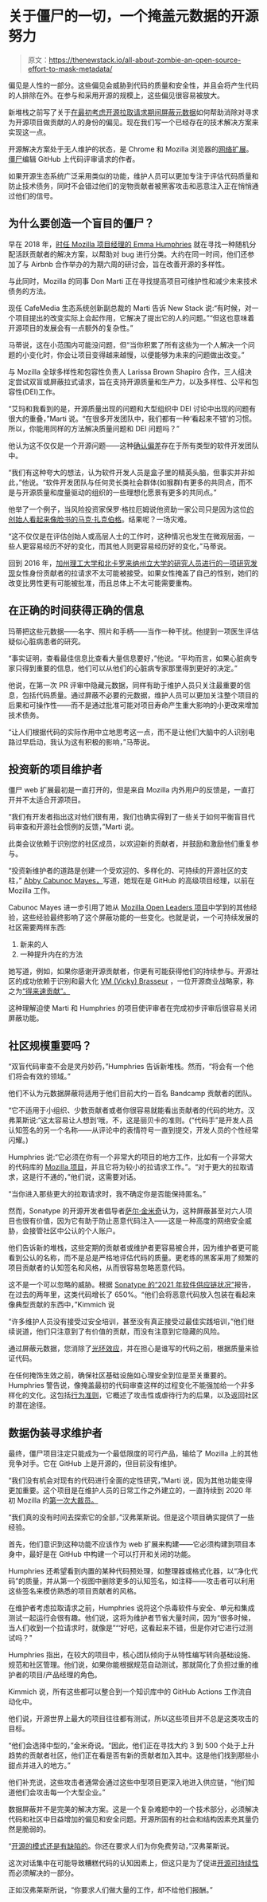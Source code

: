 # 关于僵尸的一切，一个掩盖元数据的开源努力

> 原文：<https://thenewstack.io/all-about-zombie-an-open-source-effort-to-mask-metadata/>

偏见是人性的一部分。这些偏见会威胁到代码的质量和安全性，并且会将产生代码的人排除在外。在参与和采用开源的规模上，这些偏见很容易被放大。

新堆栈之前写了关于[在最初考虑开源拉取请求期间屏蔽元数据](https://thenewstack.io/can-masking-metadata-boost-open-source-security-diversity/)如何帮助消除对寻求为开源项目做贡献的人的身份的偏见。现在我们写一个已经存在的技术解决方案来实现这一点。

开源解决方案处于无人维护的状态，是 Chrome 和 Mozilla 浏览器的[网络扩展](https://bugzilla.mozilla.org/show_bug.cgi?id=1366429)。[僵尸](https://github.com/zombie/blind-reviews/)编辑 GitHub 上代码评审请求的作者。

如果开源生态系统广泛采用类似的功能，维护人员可以更加专注于评估代码质量和防止技术债务，同时不会错过他们的宠物贡献者被黑客攻击和恶意注入正在悄悄通过他们的信号。

## 为什么要创造一个盲目的僵尸？

早在 2018 年，[时任 Mozilla 项目经理的 Emma Humphries](http://emmas.site) 就在寻找一种随机分配活跃贡献者的解决方案，以帮助对 bug 进行分类。大约在同一时间，他们还参加了与 Airbnb 合作举办的为期六周的研讨会，旨在改善开源的多样性。

与此同时，Mozilla 的同事 Don Marti 正在寻找提高项目可维护性和减少未来技术债务的方法。

现任 CafeMedia 生态系统创新副总裁的 Marti 告诉 New Stack 说:“有时候，对一个项目提出的改变实际上会起作用，它解决了提出它的人的问题。”“但这也意味着开源项目的发展会有一点额外的复杂性。”

马蒂说，这在小范围内可能没问题，但“当你积累了所有这些为一个人解决一个问题的小变化时，你会让项目变得越来越慢，以便能够为未来的问题做出改变。”

与 Mozilla 全球多样性和包容性负责人 Larissa Brown Shapiro 合作，三人组决定尝试双盲或屏蔽拉式请求，旨在支持开源质量和生产力，以及多样性、公平和包容性(DEI)工作。

“艾玛和我看到的是，开源质量出现的问题和大型组织中 DEI 讨论中出现的问题有很大的重叠，”Marti 说。“在很多开发团队中，我们都有一种‘看起来不错’的习惯。所以，你能用同样的方法解决质量问题和 DEI 问题吗？”

他认为这不仅仅是一个开源问题——这种[确认偏差](https://en.wikipedia.org/wiki/Confirmation_bias)存在于所有类型的软件开发团队中。

“我们有这种夸大的想法，认为软件开发人员是盒子里的精英头脑，但事实并非如此，”他说。“软件开发团队与任何灵长类社会群体(如猴群)有更多的共同点，而不是与开源质量和度量驱动的组织的一些理想化愿景有更多的共同点。”

他举了一个例子，当风险投资家保罗·格拉厄姆说他资助一家公司只是因为这位[的创始人看起来像脸书的马克·扎克伯格](https://www.businessinsider.com/yc-funds-mark-zuckerberg-look-alike-2013-5)。结果呢？一场灾难。

“这不仅仅是在评估创始人或高层人士的工作时，这种情况也发生在微观层面，一些人更容易经历不好的变化，而其他人则更容易经历好的变化，”马蒂说。

回到 2016 年，[加州理工大学和北卡罗来纳州立大学的研究人员进行的一项研究发现](https://peerj.com/preprints/1733/)女性身份贡献者的拉请求不太可能被接受。如果女性掩盖了自己的性别，她们的改变比男性更有可能被批准，而且总体上不太可能需要重构。

## 在正确的时间获得正确的信息

玛蒂把这些元数据——名字、照片和手柄——当作一种干扰。他提到一项医生评估疑似心脏病患者的研究。

“事实证明，查看最佳信息比查看大量信息要好，”他说。“平均而言，如果心脏病专家只得到重要的信息，他们可以从他们的心脏病专家那里得到更好的决定。”

他说，在第一次 PR 评审中隐藏元数据，同样有助于维护人员只关注最重要的信息，包括代码质量。通过屏蔽不必要的元数据，维护人员可以更加关注整个项目的后果和可操作性——而不是通过批准可能对项目寿命产生重大影响的小更改来增加技术债务。

“让人们根据代码的实际作用中立地思考这一点，而不是让他们大脑中的人识别电路过早启动，我认为这有积极的影响，”马蒂说。

## 投资新的项目维护者

僵尸 web 扩展最初是一直打开的，但是来自 Mozilla 内外用户的反馈是，一直打开并不太适合开源项目。

“我们有开发者指出这对他们很有用，我们也确实得到了一些关于如何平衡盲目代码审查和开源社会惯例的反馈，”Marti 说。

此类会议依赖于识别您的社区成员，以欢迎新的贡献者，并鼓励和激励他们重复参与。

“投资新维护者的道路是创建一个受欢迎的、多样化的、可持续的开源社区的支柱，” [Abby Cabunoc Mayes，](https://www.linkedin.com/in/abbycabs/)写道，她现在是 GitHub 的高级项目经理，以前在 Mozilla 工作。

Cabunoc Mayes 进一步引用了她从 [Mozilla Open Leaders 项目](https://foundation.mozilla.org/en/initiatives/mozilla-open-leaders/)中学到的其他经验，这些经验最终影响了这个屏蔽功能的一些变化。也就是说，一个可持续发展的社区需要两样东西:

1.  新来的人
2.  一种提升内在的方法

她写道，例如，如果你感谢开源贡献者，你更有可能获得他们的持续参与。开源社区的成功依赖于识别和最大化 [VM (Vicky) Brasseur](https://www.linkedin.com/in/vmbrasseur/) ，一位开源商业战略家，称之为[“得来速贡献”。](https://youtu.be/q3ie1duhpCg)

这种理解迫使 Marti 和 Humphries 的项目使评审者在完成初步评审后很容易关闭屏蔽功能。

## 社区规模重要吗？

“双盲代码审查不会是灵丹妙药，”Humphries 告诉新堆栈。然而，“将会有一个他们将会有效的领域。”

他们不认为元数据屏蔽将适用于他们目前大约一百名 Bandcamp 贡献者的团队。

“它不适用于小组织、少数贡献者或者你很容易就能看出贡献者的代码的地方。汉弗莱斯说:“这太容易让人想到‘哦，不，这是丽贝卡的准则。(“代码手”是开发人员认知签名的另一个名称——从评论中的表情符号一直到提交，开发人员的个性经常闪耀。)

Humphries 说:“它必须在你有一个非常大的项目的地方工作，比如有一个非常大的代码库的 [Mozilla 项目](https://github.com/mozilla/)，并且它将为较小的拉请求工作。”。“对于更大的拉取请求，这是行不通的，”他们说，这需要对话。

“当你进入那些更大的拉取请求时，我不确定你是否能保持匿名。”

然而，Sonatype 的开源开发者倡导者[萨尔·金米奇](https://www.linkedin.com/in/salkimmich/)认为，这种屏蔽甚至对六人项目也很有价值，因为它有助于防止恶意代码注入——这是一种高度的网络安全威胁，会接管社区中公认的个人账户。

他们告诉新的堆栈，这些定期的贡献者或维护者更容易被合并，因为维护者更可能看到公认的名称，而不是总是严格地评估代码的质量。更老练的黑客采用了频繁的项目贡献者的认知签名和风格，从而很容易忽略恶意代码。

这不是一个可以忽略的威胁。根据 [Sonatype 的“2021 年软件供应链状况”](https://www.sonatype.com/resources/state-of-the-software-supply-chain-2021)报告，在过去的两年里，这类代码增长了 650%。“他们会将恶意代码放入包装在看起来像典型贡献的东西中，”Kimmich 说

“许多维护人员没有接受过安全培训，甚至没有真正接受过最佳实践培训，”他们继续说道，他们只注意到了有价值的贡献，而没有注意到它隐藏的风险。

通过屏蔽元数据，您消除了[光环效应](https://en.wikipedia.org/wiki/Halo_effect)，并在担心是谁写的代码之前，根据质量来验证代码。

在任何掩饰生效之前，确保社区基础设施如心理安全到位是至关重要的。Humphries 警告说，像掩盖最初的代码审查这样的过程变化不能强加给一个非多样化的文化。这包括[行为准则](https://thenewstack.io/open-source-communities-need-more-safe-spaces-and-codes-of-conducts-now/)，它概述了攻击性或虐待行为的后果，以及返回社区的潜在途径。

## 数据伪装寻求维护者

最终，僵尸项目注定只能成为一个最低限度的可行产品，输给了 Mozilla 上的其他竞争对手。它在 GitHub 上是开源的，但目前没有维护。

“我们没有机会对现有的代码进行全面的定性研究，”Marti 说，因为其他功能变得更加重要。这个项目是在维护人员的日常工作之外建立的，一直持续到 2020 年初 Mozilla 的[第一次大裁员。](https://techcrunch.com/2020/01/15/mozilla-lays-off-70-as-it-waits-for-subscription-products-to-generate-revenue/)

“我们真的没有时间去探索它的全部，”汉弗莱斯说。但是这个项目确实提供了一些经验。

首先，他们意识到这种功能不应该作为 web 扩展来构建——它必须构建到项目本身中，最好是在 GitHub 中构建一个可以打开和关闭的功能。

Humphries 还希望看到内置的某种代码预处理，如整理器或格式化器，以“净化代码”的质量，并从第一个视图中删除更多的认知签名，如注释——攻击者可以利用这些签名来模仿熟悉的项目贡献者的风格。

在维护者考虑拉取请求之前，Humphries 说将这个杀毒软件与安全、单元和集成测试一起运行会很有趣。他们说，这将为维护者节省大量时间，因为“很多时候，当人们收到一个拉请求时，就像是”“‘好吧，这看起来不错，但是你对它进行过测试吗？"

Humphries 指出，在较大的项目中，核心团队倾向于从特性编写转向基础设施、规范和社区管理。他们说，如果你能根据规范自动测试，那就简化了负担过重的维护者的项目/产品经理的角色。

Kimmich 说，所有这些都可以整合到一个知识库中的 GitHub Actions 工作流自动化中。

他们说，开源世界上最大的项目往往都有测试，所以这些项目并不总是这类攻击的目标。

“他们会选择中型的，”金米奇说。“因此，他们正在寻找大约 3 到 500 个处于上升趋势的贡献者社区，他们正在看是否有新的贡献者加入其中。这是他们找到那些小甜点并进入的地方。”

他们补充说，这些攻击者通常会通过这些中型项目更深入地进入供应链，“他们知道他们会攻击每一个大型企业。”

数据屏蔽并不是完美的解决方案。这是一个复杂难题中的一个技术部分，必须解决代码和社区中日益增加的偏见和安全问题。开源所固有的社会和结构因素充其量仍然是脆弱的。

“[开源的模式还是有缺陷的](https://blog.container-solutions.com/wtf-is-wrong-with-open-source-communities)。你还在要求人们为你免费劳动，”汉弗莱斯说。

这次对话集中在可能导致糟糕代码的认知因素上，但这只是为了促进[开源可持续性](https://thenewstack.io/how-to-build-open-source-sustainability/)而必须解决的一部分。

正如汉弗莱斯所说，“你要求人们做大量的工作，却不给他们报酬。”

<svg xmlns:xlink="http://www.w3.org/1999/xlink" viewBox="0 0 68 31" version="1.1"><title>Group</title> <desc>Created with Sketch.</desc></svg>